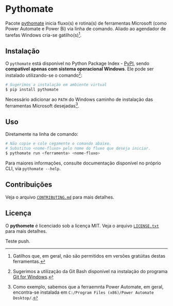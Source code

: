 # Pythomate

Pacote [pythomate](https://pypi.org/project/pythomate/) inicia fluxo(s) e rotina(s) de ferramentas Microsoft (como Power Automate e Power Bi) via linha de comando.
Aliado ao agendador de tarefas Windows cria-se gatilho(s)[^1].

## Instalação

O `pythomate` está disponível no Python Package Index - [PyPI](https://pypi.org/project/pythomate/), sendo **compatível apenas com sistema operacional Windows**.
Ele pode ser instalado utilizando-se o comando[^2]:

```bash
# Sugerimos a instalação em ambiente virtual
$ pip install pythomate
```

Necessário adicionar ao `PATH` do Windows caminho de instalação das ferramentas Microsoft desejadas[^3].

## Uso

Diretamente na linha de comando:

```bash
# Não copie e cole cegamente o comando abaixo.
# Substituo <nome-fluxo> pelo nome do fluxo que deseja iniciar.
$ pythomate run <ferramenta> <nome-fluxo>
```

Para maiores informações, consulte documentação disponível no próprio CLI, via `pythomate --help`.

## Contribuições

Veja o arquivo [`CONTRIBUTING.md`](CONTRIBUTING.md) para mais detalhes.

## Licença

O **pythomete** é licenciado sob a licença MIT.
Veja o arquivo [`LICENSE.txt`](LICENSE.txt) para mais detalhes.

Teste push.

[^1]: Gatilhos que, em geral, não são permitidos em versões gratúitas destas ferramentas.
[^2]: Sugerimos a utilização da Git Bash disponível na instalação do programa [Git for Windows](https://gitforwindows.org/). 
[^3]: Como exemplo, sabemos que a ferraemnta Power Automate, em geral, encontra-se instalada em `C:/Program Files (x86)/Power Automate Desktop/`.
